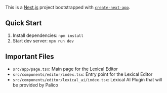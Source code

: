 This is a [Next.js](https://nextjs.org/) project bootstrapped with [`create-next-app`](https://github.com/vercel/next.js/tree/canary/packages/create-next-app).

## Quick Start
1. Install dependencies: `npm install`
2. Start dev server: `npm run dev`

## Important Files
- `src/app/page.tsx`: Main page for the Lexical Editor
- `src/components/editor/index.tsx`: Entry point for the Lexical Editor
- `src/components/editor/lexical_ai/index.tsx`: Lexical AI Plugin that will be provided by Palico